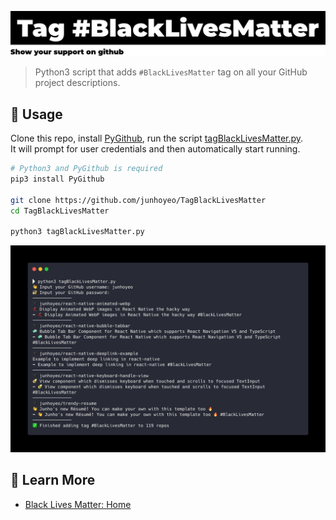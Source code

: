 <p align="center">
  <img src="./tagBlackLivesMatter.png" width="512px" alt="Tag #BlackLivesMatter"/>
</p>

> Python3 script that adds `#BlackLivesMatter` tag on all your GitHub project descriptions.

## 🏴 Usage
Clone this repo, install [PyGithub](https://github.com/PyGithub/PyGithub), run the script [tagBlackLivesMatter.py](./tagBlackLivesMatter.py).<br />
It will prompt for user credentials and then automatically start running.

```bash
# Python3 and PyGithub is required
pip3 install PyGithub

git clone https://github.com/junhoyeo/TagBlackLivesMatter
cd TagBlackLivesMatter

python3 tagBlackLivesMatter.py
```

![result](./result.png)

## 📖 Learn More

- [Black Lives Matter: Home](https://blacklivesmatter.com/)
